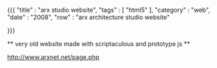 {{{
    "title"    : "arx studio website",
    "tags"     : [ "html5" ],
    "category" : "web",
    "date"     : "2008",
    "row"  : "arx architecture studio website"

}}}

** very old website made with scriptaculous and prototype js **

http://www.arxnet.net/page.php